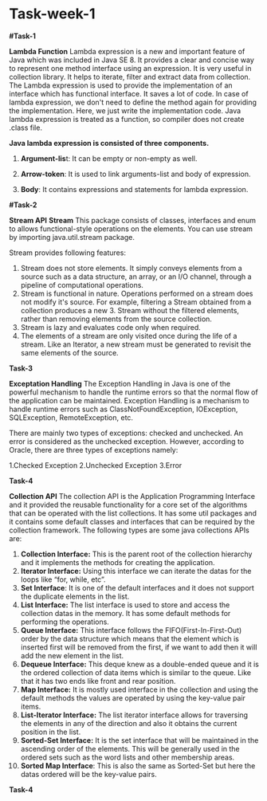 # Task-week-1
**#Task-1**

**Lambda Function**
Lambda expression is a new and important feature of Java which was included in Java SE 8. It provides a clear and concise way to represent one method interface using an expression. It is very useful in collection library. It helps to iterate, filter and extract data from collection.
The Lambda expression is used to provide the implementation of an interface which has functional interface. It saves a lot of code. In case of lambda expression, we don't need to define the method again for providing the implementation. Here, we just write the implementation code.
Java lambda expression is treated as a function, so compiler does not create .class file.

**Java lambda expression is consisted of three components.**

1) **Argument-lis**t: It can be empty or non-empty as well.

2) **Arrow-token**: It is used to link arguments-list and body of expression.

3) **Body**: It contains expressions and statements for lambda expression.

**#Task-2** 

**Stream API**
**Stream**
This package consists of classes, interfaces and enum to allows functional-style operations on the elements. You can use stream by importing java.util.stream package.

Stream provides following features:

1. Stream does not store elements. It simply conveys elements from a source such as a data structure, an array, or an I/O channel, through a pipeline of computational operations.
2. Stream is functional in nature. Operations performed on a stream does not modify it's source. For example, filtering a Stream obtained from a collection produces a new 3. Stream without the filtered elements, rather than removing elements from the source collection.
4. Stream is lazy and evaluates code only when required.
5. The elements of a stream are only visited once during the life of a stream. Like an Iterator, a new stream must be generated to revisit the same elements of the source.

**Task-3**

**Exceptation Handling**
The Exception Handling in Java is one of the powerful mechanism to handle the runtime errors so that the normal flow of the application can be maintained.
Exception Handling is a mechanism to handle runtime errors such as ClassNotFoundException, IOException, SQLException, RemoteException, etc.

There are mainly two types of exceptions: checked and unchecked. An error is considered as the unchecked exception. However, according to Oracle, there are three types of exceptions namely:

1.Checked Exception
2.Unchecked Exception
3.Error

**Task-4**

**Collection API**
The collection API is the Application Programming Interface and it provided the reusable functionality for a core set of the algorithms that can be operated with the list collections. It has some util packages and it contains some default classes and interfaces that can be required by the collection framework. The following types are some java collections APIs are:

1. **Collection Interface:** This is the parent root of the collection hierarchy and it implements the methods for creating the application.
2. **Iterator Interface:** Using this interface we can iterate the datas for the loops like “for, while, etc”.
3. **Set Interface**: It is one of the default interfaces and it does not support the duplicate elements in the list.
4. **List Interface:** The list interface is used to store and access the collection datas in the memory. It has some default methods for performing the operations.
5. **Queue Interface:** This interface follows the FIFO(First-In-First-Out) order by the data structure which means that the element which is inserted first will be removed from the first, if we want to add then it will add the new element in the list.
6. **Dequeue Interface:** This deque knew as a double-ended queue and it is the ordered collection of data items which is similar to the queue. Like that it has two ends like front and rear position.
7. **Map Interface:** It is mostly used interface in the collection and using the default methods the values are operated by using the key-value pair items.
8. **List-Iterator Interface:** The list iterator interface allows for traversing the elements in any of the direction and also it obtains the current position in the list.
9. **Sorted-Set Interface:** It is the set interface that will be maintained in the ascending order of the elements. This will be generally used in the ordered sets such as the word lists and other membership areas.
10. **Sorted Map Interface**: This is also the same as Sorted-Set but here the datas ordered will be the key-value pairs.

**Task-4**






